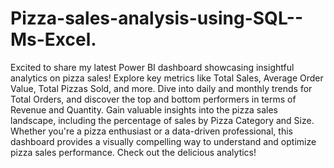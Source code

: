 # Pizza-sales-analysis-using-SQL-- Ms-Excel.

Excited to share my latest Power BI dashboard showcasing insightful analytics on pizza sales! Explore key metrics like Total Sales, Average Order Value, Total Pizzas Sold, and more. Dive into daily and monthly trends for Total Orders, and discover the top and bottom performers in terms of Revenue and Quantity. Gain valuable insights into the pizza sales landscape, including the percentage of sales by Pizza Category and Size. Whether you're a pizza enthusiast or a data-driven professional, this dashboard provides a visually compelling way to understand and optimize pizza sales performance. Check out the delicious analytics!
